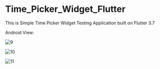 # Time_Picker_Widget_Flutter

This is Simple Time Picker Widget Testing Application built on Flutter 3.7

Android View:

![9](https://user-images.githubusercontent.com/98497929/226092940-77af4017-0e92-47c9-8d01-8e1a7c9ef9b4.PNG)

![10](https://user-images.githubusercontent.com/98497929/226092942-da069864-649b-46ce-a565-8012b220e576.PNG)

![11](https://user-images.githubusercontent.com/98497929/226092944-6de4cd78-9995-4d95-a1c4-07844b98869c.PNG)
